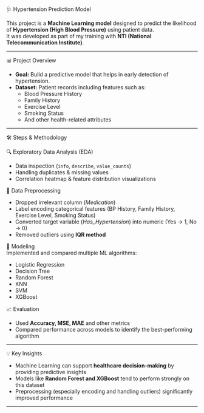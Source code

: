 🩺 Hypertension Prediction Model  

This project is a **Machine Learning model** designed to predict the likelihood of **Hypertension (High Blood Pressure)** using patient data.  
It was developed as part of my training with **NTI (National Telecommunication Institute)**.  

---

📊 Project Overview  
- **Goal:** Build a predictive model that helps in early detection of hypertension.  
- **Dataset:** Patient records including features such as:
  - Blood Pressure History  
  - Family History  
  - Exercise Level  
  - Smoking Status  
  - And other health-related attributes  

---

🛠 Steps & Methodology  

🔍 Exploratory Data Analysis (EDA)  
- Data inspection (`info`, `describe`, `value_counts`)  
- Handling duplicates & missing values  
- Correlation heatmap & feature distribution visualizations  

🧹 Data Preprocessing  
- Dropped irrelevant column (*Medication*)  
- Label encoding categorical features (BP History, Family History, Exercise Level, Smoking Status)  
- Converted target variable (*Has_Hypertension*) into numeric (Yes → 1, No → 0)  
- Removed outliers using **IQR method**  

🤖 Modeling  
Implemented and compared multiple ML algorithms:  
- Logistic Regression  
- Decision Tree  
- Random Forest  
- KNN  
- SVM  
- XGBoost  

📈 Evaluation  
- Used **Accuracy, MSE, MAE** and other metrics  
- Compared performance across models to identify the best-performing algorithm  

---

💡 Key Insights  
- Machine Learning can support **healthcare decision-making** by providing predictive insights  
- Models like **Random Forest and XGBoost** tend to perform strongly on this dataset  
- Preprocessing (especially encoding and handling outliers) significantly improved performance  

---
